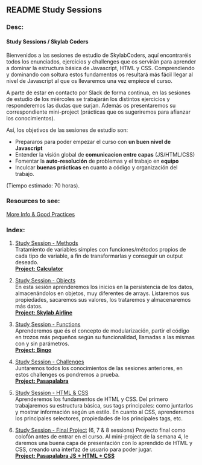 ## README Study Sessions

### Desc:
#### Study Sessions / Skylab Coders <br /> 
Bienvenidos a las sesiones de estudio de SkylabCoders, aquí encontraréis todos los enunciados, ejercicios y challenges que os servirán para aprender a dominar la estructura básica de Javascript, HTML y CSS. Comprendiendo y dominando con soltura estos fundamentos os resultará más fácil llegar al nivel de Javascript al que os llevaremos una vez empiece el curso.<br />

A parte de estar en contacto por Slack de forma continua, en las sesiones de estudio de los miércoles se trabajarán los distintos ejercicios y responderemos las dudas que surjan. Además os presentaremos su correspondiente mini-project (prácticas que os sugeriremos para afianzar los conocimientos).

Así, los objetivos de las sesiones de estudio son:
- Prepararos para poder empezar el curso con **un buen nivel de Javascript**
- Entender la visión global de **comunicacion entre capas** (JS/HTML/CSS)
- Fomentar la **auto-resolución** de problemas y el trabajo en **equipo**
- Inculcar **buenas prácticas** en cuanto a código y organización del trabajo.

(Tiempo estimado: 70 horas).

### Resources to see:
<a href="resources.md">More Info & Good Practices</a>

### Index:

1. <a href="studySession_methods.md">Study Session - Methods</a><br />
    Tratamiento de variables simples con funciones/métodos propios de cada tipo de variable, a fin de transformarlas y conseguir un output deseado. <br /> 
    <img src="https://d3dr1ze7164817.cloudfront.net/items/3h2j0P3C441p1z2S150G/Screen%20Recording%202017-03-20%20at%2011.53%20a.%20m..gif?X-CloudApp-Visitor-Id=2702484&v=3e0b4c7d" alt=""><br />
    <a href="studySession_mini-proj.md">**Project: Calculator**</a>

2. <a href="studySession_objects.md">Study Session - Objects</a> <br />
    En esta sesión aprenderemos los inicios en la persistencia de los datos, almacenándolos en objetos, muy diferentes de arrays. Listaremos sus propiedades, sacaremos sus valores, los trataremos y almacenaremos más datos. <br /> 
    <img src="https://d3dr1ze7164817.cloudfront.net/items/0Q3Y3n382q3R1X1r2z0p/Screen%20Recording%202017-03-20%20at%2011.50%20a.%20m..gif?X-CloudApp-Visitor-Id=2702484&v=b2f62176" alt=""><br />
   <a href="studySession_mini-proj.md"> **Project: Skylab Airline**</a>

3. <a href="studySession_functions.md">Study Session - Functions</a><br /> 
    Aprenderemos que és el concepto de modularización, partir el código en trozos más pequeños según su funcionalidad, llamadas a las mismas con y sin parámetros. <br /> 
    <img src="https://d3dr1ze7164817.cloudfront.net/items/0d2U2V0d2v3y0S0Z0r3I/Screen%20Recording%202017-03-20%20at%2012.01%20p.%20m..gif?X-CloudApp-Visitor-Id=2702484&v=873490d0" alt=""><br />
    <a href="studySession_mini-proj.md">**Project: Bingo**</a>

4. <a href="studySession_challengesJS.md">Study Session - Challenges</a><br />
    Juntaremos todos los conocimientos de las sesiones anteriores, en estos challenges os pondremos a prueba. <br /> 
    <img src="https://d3dr1ze7164817.cloudfront.net/items/2y1H0l3O0e2C290W2Z18/Screen%20Recording%202017-03-21%20at%2009.47%20a.%20m..gif?X-CloudApp-Visitor-Id=2702484&v=5353f902" alt=""><br />
    <a href="studySession_mini-proj.md">**Project: Pasapalabra** </a>
    
5. <a href="studySession_HTML-CSS.md">Study Session - HTML & CSS </a><br /> 
    Aprenderemos los fundamentos de HTML y CSS. Del primero trabajaremos su estructura básica, sus tags principales: como juntarlos y mostrar información según un estilo. En cuanto al CSS, aprenderemos los principales selectores, propiedades de los principales tags, etc.
    <img src="https://d3dr1ze7164817.cloudfront.net/items/0d0e280i0B3N1s2u3h1j/Screen%20Recording%202017-03-21%20at%2009.53%20a.%20m..gif?X-CloudApp-Visitor-Id=2702484&v=c1b29176" alt="">

6. <a href="studySession_final.md">Study Session - Final Project</a> (6, 7 & 8 sessions)
    Proyecto final como colofón antes de entrar en el curso. Al mini-project de la semana 4, le daremos una buena capa de presentación con lo aprendido de HTML y CSS, creando una interfaz de usuario para poder jugar. <br /> 
    <img src="https://d3dr1ze7164817.cloudfront.net/items/1U3g3V3m3x41292u2v08/Screen%20Recording%202017-03-21%20at%2009.59%20a.%20m..gif?X-CloudApp-Visitor-Id=2702484&v=2ab536e0" alt=""><br />
    <a href="studySession_mini-proj.md">**Project: Pasapalabra JS + HTML + CSS**</a>
